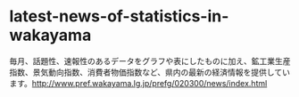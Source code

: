 # latest-news-of-statistics-in-wakayama
毎月、話題性、速報性のあるデータをグラフや表にしたものに加え、鉱工業生産指数、景気動向指数、消費者物価指数など、県内の最新の経済情報を提供しています。http://www.pref.wakayama.lg.jp/prefg/020300/news/index.html
